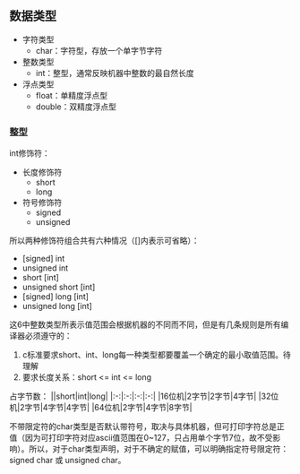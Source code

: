 

<!-- - 字符类型
    - 存储任何一个基本执行字符集（the basic execution character set，单字节）中的字符
    - 对于非基本执行字符集的字符，其...
    - 
- 整数类型
- 浮点数类型 -->

## 数据类型

- 字符类型
    - char：字符型，存放一个单字节字符
- 整数类型
    - int：整型，通常反映机器中整数的最自然长度
- 浮点类型
    - float：单精度浮点型
    - double：双精度浮点型


### 整型

int修饰符：
- 长度修饰符
    - short
    - long
- 符号修饰符
    - signed
    - unsigned

所以两种修饰符组合共有六种情况（[]内表示可省略）：
- [signed] int
- unsigned int
- short [int]
- unsigned short [int]
- [signed] long [int]
- unsigned long [int]

这6中整数类型所表示值范围会根据机器的不同而不同，但是有几条规则是所有编译器必须遵守的：
1. c标准要求short、int、long每一种类型都要覆盖一个确定的最小取值范围。待理解
2. 要求长度关系：short <= int <= long 

占字节数：
||short|int|long|
|:-:|:-:|:-:|:-:|
|16位机|2字节|2字节|4字节|
|32位机|2字节|4字节|4字节|
|64位机|2字节|4字节|8字节|




不带限定符的char类型是否默认带符号，取决与具体机器，但可打印字符总是正值（因为可打印字符对应ascii值范围在0~127，只占用单个字节7位，故不受影响）。所以，对于char类型声明，对于不确定的赋值，可以明确指定符号限定符：signed char 或 unsigned char。


